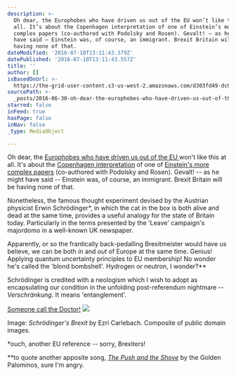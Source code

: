 ```yaml
---
description: >-
  Oh dear, the Europhobes who have driven us out of the EU won’t like this at
  all. It’s about the Copenhagen interpretation of one of Einstein’s more
  complex papers (co-authored with Podolsky and Rosen). Gevalt! – as he might
  have said – Einstein was, of course, an immigrant. Brexit Britain will be
  having none of that.
dateModified: '2016-07-10T13:11:43.379Z'
datePublished: '2016-07-10T13:11:43.557Z'
title: ''
author: []
isBasedOnUrl: >-
  https://the-grid-user-content.s3-us-west-2.amazonaws.com/d303fd49-dc03-4aa6-95a7-fed167f14d69.png
sourcePath: >-
  _posts/2016-06-30-oh-dear-the-europhobes-who-have-driven-us-out-of-the-eu-won.md
starred: false
inFeed: true
hasPage: false
inNav: false
_type: MediaObject

---
```

Oh dear, the [Europhobes who have driven us out of the EU ][0]won't like this at all. It's about the [Copenhagen interpretation][1] of one of [Einstein's more complex papers][2] (co-authored with Podolsky and Rosen). Gevalt! -- as he might have said -- Einstein was, of course, an immigrant. Brexit Britain will be having none of that.

Nonetheless, the famous thought experiment devised by the Austrian physicist Erwin Schrödinger\*, in which the cat in the box is both alive and dead at the same time, provides a useful analogy for the state of Britain today. Particularly in the terms presented by the 'Leave' campaign's majordomo in a well-known UK newspaper.

Apparently, or so the frantically back-pedalling Brexitmeister would have us believe, we can be both _in_ and _out_ of Europe at the same time. Genius! Applying quantum uncertainty principles to EU membership! No wonder he's called the 'blond bombshell'. Hydrogen or neutron, I wonder?\*\*

Schrödinger is credited with a neologism which I wish to adopt as encapsulating our condition in the unfolding post-referendum nightmare -- _Verschränkung_. It means 'entanglement'.

[Someone call the Doctor!][3]
![](https://s3-us-west-2.amazonaws.com/the-grid-img/p/419d1f8379fc8f7c78b77e9c05c75c1bba8ec79f.png)

Image: _Schrödinger's Brexit_ by Ezri Carlebach. Composite of public domain images.

\*ouch, another EU reference -- sorry, Brexiters!

\*\*to quote another apposite song, _[The Push and the Shove][4]_ by the Golden Palominos, sure I'm angry.

[0]: http://www.mirror.co.uk/news/uk-news/far-right-demonstrators-take-streets-8281867
[1]: https://en.wikipedia.org/wiki/Copenhagen_interpretation
[2]: https://en.wikipedia.org/wiki/EPR_paradox
[3]: https://www.youtube.com/watch?v=LEAYnJJdCSU
[4]: https://www.amazon.co.uk/The-Push-and-the-Shove/dp/B00T6ARF8K